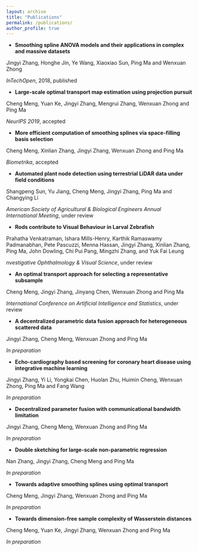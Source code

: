 ```yaml
---
layout: archive
title: "Publications"
permalink: /publications/
author_profile: true
---
```


- **Smoothing spline ANOVA models and their applications in complex and massive datasets**

Jingyi Zhang, Honghe Jin, Ye Wang, Xiaoxiao Sun, Ping Ma and Wenxuan Zhong

*InTechOpen*, 2018, published

- **Large-scale optimal transport map estimation using projection pursuit**

Cheng Meng, Yuan Ke, Jingyi Zhang, Mengrui Zhang, Wenxuan Zhong and Ping Ma

*NeurIPS 2019*, accepted

- **More efficient computation of smoothing splines via space-filling basis selection**

Cheng Meng, Xinlian Zhang, Jingyi Zhang, Wenxuan Zhong and Ping Ma

*Biometrika*, accepted

- **Automated plant node detection using terrestrial LiDAR data under field conditions**

Shangpeng Sun, Yu Jiang, Cheng Meng, Jingyi Zhang, Ping Ma and Changying Li

*American Society of Agricultural & Biological Engineers Annual International Meeting*, under review

- **Rods contribute to Visual Behaviour in Larval Zebrafish**

Prahatha Venkatraman, Ishara Mills-Henry, Karthik Ramaswamy Padmanabhan, Pete Pascuzzi, Menna Hassan, Jingyi Zhang, Xinlian Zhang, Ping Ma, John Dowling, Chi Pui Pang, Mingzhi Zhang, and Yuk Fai Leung

*nvestigative Ophthalmology & Visual Science*, under review

- **An optimal transport approach for selecting a representative subsample**

Cheng Meng, Jingyi Zhang, Jinyang Chen, Wenxuan Zhong and Ping Ma

*International Conference on Artificial Intelligence and Statistics*, under review

- **A decentralized parametric data fusion approach for heterogeneous scattered data**

Jingyi Zhang, Cheng Meng, Wenxuan Zhong and Ping Ma

*In preparation*

- **Echo-cardiography based screening for coronary heart disease using integrative machine learning**

Jingyi Zhang, Yi Li, Yongkai Chen, Huolan Zhu, Huimin Cheng, Wenxuan Zhong, Ping Ma and Fang Wang

*In preparation*

- **Decentralized parameter fusion with communicational bandwidth limitation**

Jingyi Zhang, Cheng Meng, Wenxuan Zhong and Ping Ma

*In preparation*

- **Double sketching for large-scale non-parametric regression**

Nan Zhang, Jingyi Zhang, Cheng Meng and Ping Ma

*In preparation*

- **Towards adaptive smoothing splines using optimal transport**

Cheng Meng, Jingyi Zhang, Wenxuan Zhong and Ping Ma

*In preparation*

- **Towards dimension-free sample complexity of Wasserstein distances**

Cheng Meng, Yuan Ke, Jingyi Zhang, Wenxuan Zhong and Ping Ma

*In preparation*

